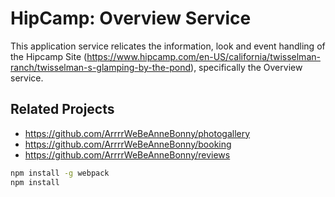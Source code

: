 # HipCamp: Overview Service

This application service relicates the information, look and event handling of the Hipcamp Site (https://www.hipcamp.com/en-US/california/twisselman-ranch/twisselman-s-glamping-by-the-pond), specifically the Overview service. 


## Related Projects

  - https://github.com/ArrrrWeBeAnneBonny/photogallery
  - https://github.com/ArrrrWeBeAnneBonny/booking
  - https://github.com/ArrrrWeBeAnneBonny/reviews

<!-- ## Table of Contents

1. [General Overview](#general)
1. [Requirements](#requirements)
1. [Development](#development)

## General Overview

> Some usage instructions

## Requirements

An `nvmrc` file is included if using [nvm](https://github.com/creationix/nvm).

- Node 6.13.0
- etc

## Development

### Installing Dependencies

From within the root directory: -->

```sh
npm install -g webpack
npm install
```

